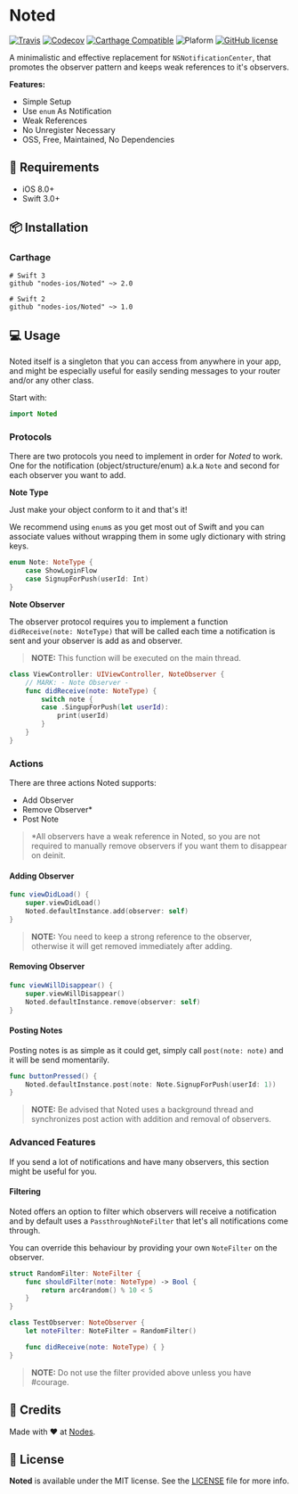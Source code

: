 # Noted

[![Travis](https://travis-ci.org/nodes-ios/Noted.svg?branch=master)](https://travis-ci.org/nodes-ios/Noted)
[![Codecov](https://img.shields.io/codecov/c/github/nodes-ios/Noted.svg)](https://codecov.io/github/nodes-ios/Noted)
[![Carthage Compatible](https://img.shields.io/badge/Carthage-compatible-4BC51D.svg?style=flat)](https://github.com/Carthage/Carthage)
![Plaform](https://img.shields.io/badge/platform-iOS-lightgrey.svg)
[![GitHub license](https://img.shields.io/badge/license-MIT-blue.svg)](https://github.com/nodes-ios/Noted/blob/master/LICENSE)

A minimalistic and effective replacement for `NSNotificationCenter`, that promotes the observer pattern and keeps weak references to it's observers.

**Features:**  

* Simple Setup
* Use `enum` As Notification
* Weak References
* No Unregister Necessary
* OSS, Free, Maintained, No Dependencies


## 📝 Requirements

* iOS 8.0+
* Swift 3.0+

## 📦 Installation

### Carthage
~~~
# Swift 3
github "nodes-ios/Noted" ~> 2.0

# Swift 2
github "nodes-ios/Noted" ~> 1.0
~~~

## 💻 Usage

Noted itself is a singleton that you can access from anywhere in your app, and might be especially useful for easily sending messages to your router and/or any other class.

Start with:

```swift
import Noted
```

### Protocols

There are two protocols you need to implement in order for *Noted* to work. One for the notification (object/structure/enum) a.k.a `Note` and second for each observer you want to add.

**Note Type**

Just make your object conform to it and that's it!

We recommend using `enum`s as you get most out of Swift and you can associate values without wrapping them in some ugly dictionary with string keys.

```swift
enum Note: NoteType {
	case ShowLoginFlow
	case SignupForPush(userId: Int)
}
```

**Note Observer**

The observer protocol requires you to implement a function `didReceive(note: NoteType)` that  will be called each time a notification is sent and your observer is add as and observer.

> **NOTE:** This function will be executed on the main thread.

```swift
class ViewController: UIViewController, NoteObserver {
	// MARK: - Note Observer -
	func didReceive(note: NoteType) {
		switch note {
		case .SingupForPush(let userId):
			print(userId)
		}
	}
}
```

### Actions

There are three actions Noted supports:

* Add Observer
* Remove Observer*
* Post Note

> *All observers have a weak reference in Noted, so you are not required to manually remove observers if you want them to disappear on deinit.

#### Adding Observer

```swift
func viewDidLoad() {
	super.viewDidLoad()
	Noted.defaultInstance.add(observer: self)
}

```

> **NOTE:** You need to keep a strong reference to the observer, otherwise it will get removed immediately after adding.

#### Removing Observer

```swift
func viewWillDisappear() {
	super.viewWillDisappear()
	Noted.defaultInstance.remove(observer: self)
}

```

#### Posting Notes

Posting notes is as simple as it could get, simply call `post(note: note)` and it will be send momentarily.

```swift
func buttonPressed() {
	Noted.defaultInstance.post(note: Note.SignupForPush(userId: 1))
}
```


> **NOTE:** Be advised that Noted uses a background thread and synchronizes post action with addition and removal of observers.

### Advanced Features

If you send a lot of notifications and have many observers, this section might be useful for you.

#### Filtering

Noted offers an option to filter which observers will receive a notification and by default uses a `PassthroughNoteFilter` that let's all notifications come through.

You can override this behaviour by providing your own `NoteFilter` on the observer.

```swift
struct RandomFilter: NoteFilter {
    func shouldFilter(note: NoteType) -> Bool {
        return arc4random() % 10 < 5
    }
}

class TestObserver: NoteObserver {
    let noteFilter: NoteFilter = RandomFilter()

    func didReceive(note: NoteType) { }
}
```

> **NOTE:** Do not use the filter provided above unless you have #courage.

## 👥 Credits
Made with ❤️ at [Nodes](http://nodesagency.com).

## 📄 License
**Noted** is available under the MIT license. See the [LICENSE](https://github.com/nodes-ios/Noted/blob/master/LICENSE) file for more info.

